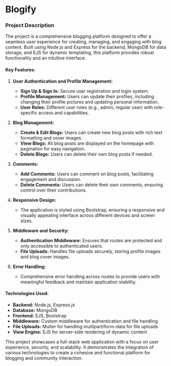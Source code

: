 # Blogify
### Project Description

The project is a comprehensive blogging platform designed to offer a seamless user experience for creating, managing, and engaging with blog content. Built using Node.js and Express for the backend, MongoDB for data storage, and EJS for dynamic templating, this platform provides robust functionality and an intuitive interface.

#### Key Features:

1. **User Authentication and Profile Management:**
   - **Sign Up & Sign In:** Secure user registration and login system.
   - **Profile Management:** Users can update their profiles, including changing their profile pictures and updating personal information.
   - **User Roles:** Different user roles (e.g., admin, regular user) with role-specific access and capabilities.

2. **Blog Management:**
   - **Create & Edit Blogs:** Users can create new blog posts with rich text formatting and cover images.
   - **View Blogs:** All blog posts are displayed on the homepage with pagination for easy navigation.
   - **Delete Blogs:** Users can delete their own blog posts if needed.

3. **Comments:**
   - **Add Comments:** Users can comment on blog posts, facilitating engagement and discussion.
   - **Delete Comments:** Users can delete their own comments, ensuring control over their contributions.

4. **Responsive Design:**
   - The application is styled using Bootstrap, ensuring a responsive and visually appealing interface across different devices and screen sizes.

5. **Middleware and Security:**
   - **Authentication Middleware:** Ensures that routes are protected and only accessible to authenticated users.
   - **File Uploads:** Handles file uploads securely, storing profile images and blog cover images.

6. **Error Handling:**
   - Comprehensive error handling across routes to provide users with meaningful feedback and maintain application stability.

#### Technologies Used:

- **Backend:** Node.js, Express.js
- **Database:** MongoDB
- **Frontend:** EJS, Bootstrap
- **Middleware:** Custom middleware for authentication and file handling
- **File Uploads:** Multer for handling multipart/form-data for file uploads
- **View Engine:** EJS for server-side rendering of dynamic content

This project showcases a full-stack web application with a focus on user experience, security, and scalability. It demonstrates the integration of various technologies to create a cohesive and functional platform for blogging and community interaction.
